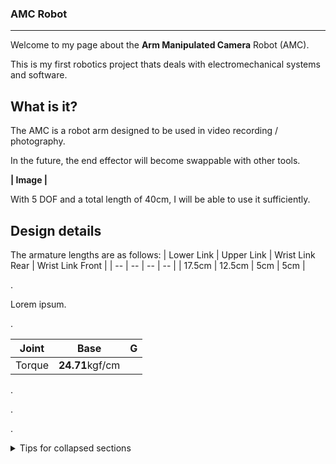 ### AMC Robot
---
Welcome to my page about the **Arm Manipulated Camera** Robot (AMC).

This is my first robotics project thats deals with electromechanical systems and software.

What is it?
---
The AMC is a robot arm designed to be used in video recording / photography.

In the future, the end effector will become swappable with other tools.

**|                Image                |**

With 5 DOF and a total length of 40cm, I will be able to use it sufficiently.

Design details
---
The armature lengths are as follows:
| Lower Link | Upper Link | Wrist Link Rear | Wrist Link Front | 
| -- | -- | -- | -- |
| 17.5cm | 12.5cm | 5cm | 5cm |

.

Lorem ipsum.

.

| Joint | Base | G |    
| --- | --- | --- |
| Torque | **24.71**kgf/cm  |

.

.

.

<details>

<summary>Tips for collapsed sections</summary>

You can add a header
---
Some test things

```ruby
   puts "Hello World"
```

</details>
